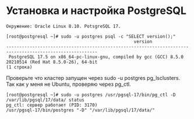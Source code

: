 # Установка и настройка PostgreSQL
```
Окружение: Oracle Linux 8.10. PotsgreSQL 17.

[root@postgresql ~]# sudo -u postgres psql -c "SELECT version();"
                                                 version
---------------------------------------------------------------------------------------------------------
 PostgreSQL 17.5 on x86_64-pc-linux-gnu, compiled by gcc (GCC) 8.5.0 20210514 (Red Hat 8.5.0-26), 64-bit
(1 строка)
```
Проверьте что кластер запущен через sudo -u postgres pg_lsclusters. Так как у меня не Ubuntu, проверяю через pg_ctl.
```
[root@postgresql ~]# sudo -u postgres /usr/pgsql-17/bin/pg_ctl -D /var/lib/pgsql/17/data/ status
pg_ctl: сервер работает (PID: 3170)
/usr/pgsql-17/bin/postgres "-D" "/var/lib/pgsql/17/data/"
```
